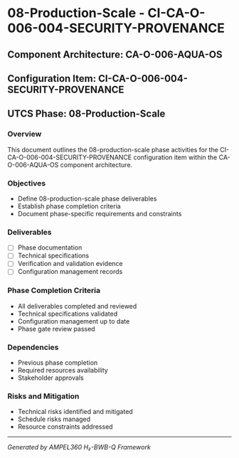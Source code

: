 # 08-Production-Scale - CI-CA-O-006-004-SECURITY-PROVENANCE

## Component Architecture: CA-O-006-AQUA-OS
## Configuration Item: CI-CA-O-006-004-SECURITY-PROVENANCE
## UTCS Phase: 08-Production-Scale

### Overview
This document outlines the 08-production-scale phase activities for the CI-CA-O-006-004-SECURITY-PROVENANCE configuration item within the CA-O-006-AQUA-OS component architecture.

### Objectives
- Define 08-production-scale phase deliverables
- Establish phase completion criteria
- Document phase-specific requirements and constraints

### Deliverables
- [ ] Phase documentation
- [ ] Technical specifications
- [ ] Verification and validation evidence
- [ ] Configuration management records

### Phase Completion Criteria
- All deliverables completed and reviewed
- Technical specifications validated
- Configuration management up to date
- Phase gate review passed

### Dependencies
- Previous phase completion
- Required resources availability
- Stakeholder approvals

### Risks and Mitigation
- Technical risks identified and mitigated
- Schedule risks managed
- Resource constraints addressed

---
*Generated by AMPEL360 H₂-BWB-Q Framework*
